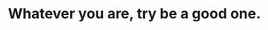 ---
title: "Whatever you are, try be a good one."
attribution: "William Makepeace Thackeray"
linked:
  - _wikipedia/William_Makepeace_Thackeray.md
tags:
  - Quote
  - You
---
